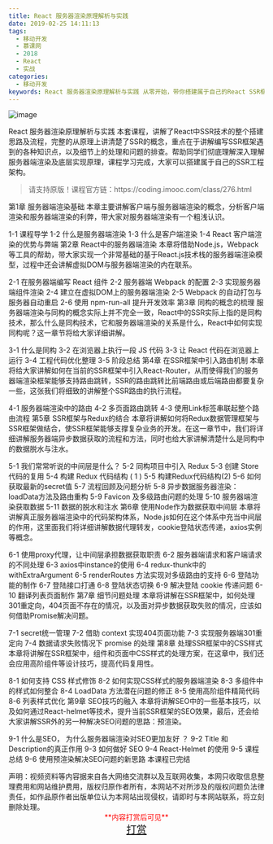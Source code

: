 ```yaml
---
title: React 服务器渲染原理解析与实践
date: 2019-02-25 14:11:13
tags:
  - 移动开发
  - 慕课网
  - 2018
  - React
  - 实战
categories:
  - 移动开发
keywords: React 服务器渲染原理解析与实践 从零开始，带你搭建属于自己的React SSR框架
---
```

![image](//img.mukewang.com/szimg/5ba07190000135b505400300-360-202.jpg)

React 服务器渲染原理解析与实践
本套课程，讲解了React中SSR技术的整个搭建思路及流程，完整的从原理上讲清楚了SSR的概念，重点在于讲解编写SSR框架遇到的各种知识点，以及细节上的处理和问题的排查。帮助同学们彻底理解深入理解服务器端渲染及底层实现原理，课程学习完成，大家可以搭建属于自己的SSR工程架构。

<!-- more -->
<blockquote class="blockquote-center">
请支持原版！课程官方链：https://coding.imooc.com/class/276.html</blockquote>
</blockquote>
第1章 服务器端渲染基础
本章主要讲解客户端与服务器端渲染的概念，分析客户端渲染和服务器端渲染的利弊，带大家对服务器端渲染有一个粗浅认识。

1-1 课程导学
1-2 什么是服务器端渲染
1-3 什么是客户端渲染
1-4 React 客户端渲染的优势与弊端
第2章 React中的服务器端渲染
本章将借助Node.js，Webpack等工具的帮助，带大家实现一个非常基础的基于React.js技术栈的服务器端渲染模型，过程中还会讲解虚拟DOM与服务器端渲染的内在联系。

2-1 在服务器端编写 React 组件
2-2 服务器端 Webpack 的配置
2-3 实现服务器端组件渲染
2-4 建立在虚拟DOM上的服务器端渲染
2-5 Webpack 的自动打包与服务器自动重启
2-6 使用 npm-run-all 提升开发效率
第3章 同构的概念的梳理
服务器端渲染与同构的概念实际上并不完全一致，React中的SSR实际上指的是同构技术，那么什么是同构技术，它和服务器端渲染的关系是什么，React中如何实现同构呢？这一章节将给大家详细讲解。

3-1 什么是同构
3-2 在浏览器上执行一段 JS 代码
3-3 让 React 代码在浏览器上运行
3-4 工程代码优化整理
3-5 阶段总结
第4章 在SSR框架中引入路由机制
本章将给大家讲解如何在当前的SSR框架中引入React-Router，从而使得我们的服务器端渲染框架能够支持路由跳转，SSR的路由跳转比前端路由或后端路由都要复杂一些，这张我们将细致的讲解整个SSR路由的执行流程。

4-1 服务器端渲染中的路由
4-2 多页面路由跳转
4-3 使用Link标签串联起整个路由流程
第5章 SSR框架与Redux的结合
本章将讲解如何将Redux数据管理框架与SSR框架做结合，使SSR框架能够支撑复杂业务的开发。在这一章节中，我们将详细讲解服务器端异步数据获取的流程和方法，同时也给大家讲解清楚什么是同构中的数据脱水与注水。

5-1 我们常常听说的中间层是什么？
5-2 同构项目中引入 Redux
5-3 创建 Store 代码的复用
5-4 构建 Redux 代码结构 ( 1 )
5-5 构建Redux代码结构(2)
5-6 如何获取最新的secret值
5-7 流程回顾及问题分析
5-8 异步数据服务器渲染： loadData方法及路由重构
5-9 Favicon 及多级路由问题的处理
5-10 服务器端渲染获取数据
5-11 数据的脱水和注水
第6章 使用Node作为数据获取中间层
本章将讲解真正服务器端渲染中的代码架构体系，Node.js如何在这个体系中充当中间层的作用，这里面我们将详细讲解数据代理转发，cookie登陆状态传递，axios实例等概念。

6-1 使用proxy代理，让中间层承担数据获取职责
6-2 服务器端请求和客户端请求的不同处理
6-3 axios中instance的使用
6-4 redux-thunk中的withExtraArgument
6-5 renderRoutes 方法实现对多级路由的支持
6-6 登陆功能的制作
6-7 登陆接口打通
6-8 登陆状态切换
6-9 解决登陆 cookie 传递问题
6-10 翻译列表页面制作
第7章 细节问题处理
本章将讲解在SSR框架中，如何处理301重定向，404页面不存在的情况，以及面对异步数据获取失败的情况，应该如何借助Promise解决问题。

7-1 secret统一管理
7-2 借助 context 实现404页面功能
7-3 实现服务器端301重定向
7-4 数据请求失败情况下 promise 的处理
第8章 处理SSR框架中的CSS样式
本章将讲解在SSR框架中，组件和页面中CSS样式的处理方案，在这章中，我们还会应用高阶组件等设计技巧，提高代码复用性。

8-1 如何支持 CSS 样式修饰
8-2 如何实现CSS样式的服务器端渲染
8-3 多组件中的样式如何整合
8-4 LoadData 方法潜在问题的修正
8-5 使用高阶组件精简代码
8-6 列表样式优化
第9章 SEO技巧的融入
本章将讲解SEO中的一些基本技巧，以及如何通过React-helmet等技术，提升当前SSR框架的SEO效果，最后，还会给大家讲解SSR外的另一种解决SEO问题的思路：预渲染。

9-1 什么是SEO， 为什么服务器端渲染对SEO更加友好 ？
9-2 Title 和 Description的真正作用
9-3 如何做好 SEO
9-4 React-Helmet 的使用
9-5 课程总结
9-6 使用预渲染解决SEO问题的新思路
本课程已完结

<div class="post-copyright">
    <div class="post-copyright__author">
      <span class="post-copyright-meta">声明：视频资料等内容据来自各大网络交流群以及互联网收集，本网只收取信息整理费用和网站维护费用，版权归原作者所有，本网站不对所涉及的版权问题负法律责任，如作品原作者出版单位认为本网站出现侵权，请即时与本网站联系，将立刻删除处理。 </span>
      <span style="color: red;display: block;text-align: center;">**内容打赏后可见**</span> 
      <span style="color:red;display: block;text-align: center;font-size: 20px;"><a href="http://t.cn/EfowMBy">打赏</a></span>
    </div>
</div>
            

